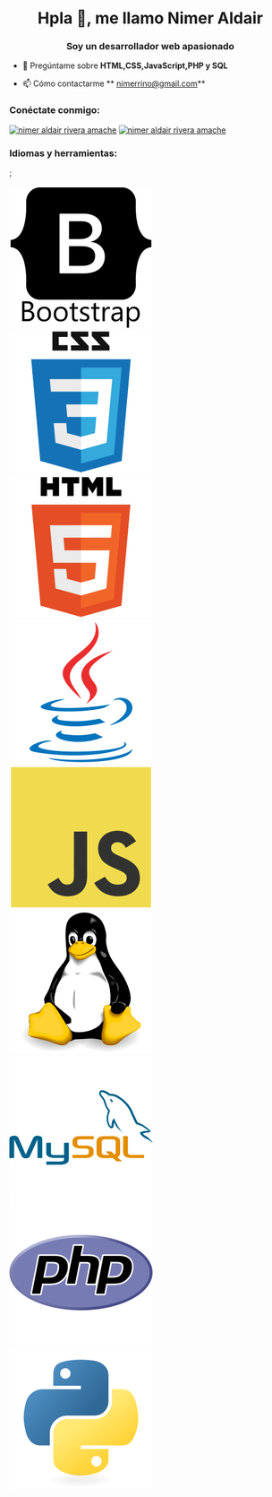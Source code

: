 <h1 align="center">Hpla 👋, me llamo Nimer Aldair</h1>
<h3 align="center">Soy un desarrollador web apasionado</h3>

- 💬 Pregúntame sobre **HTML,CSS,JavaScript,PHP y SQL**

- 📫 Cómo contactarme ** nimerrino@gmail.com**

<h3 align="left">Conéctate conmigo:</h3>
<p align= "izquierda">
<a href="https://linkedin.com/in/nimer aldair rivera amache" target="en blanco"><img align="centro" src="https://raw.githubusercontent.com/rahuldkjain/github-profile-readme-generator/master/src/images/icons/Social/linked-in-alt.svg" alt="nimer aldair rivera amache" altura = "30" ancho = "40" /></a>
<a href="https://fb.com/nimer aldair rivera amache" target="en blanco"><img align="centro" src="https://raw.githubusercontent.com/rahuldkjain/github-profile-readme-generator/master/src/images/icons/Social/facebook.svg" alt="nimer aldair rivera amache" altura = "30" ancho = "40" /></a>
</p>

<h3 align="left">Idiomas y herramientas:</h3> ;
<p align="izquierda"> <a href="https://getbootstrap.com" objetivo = "_blank" rel="noreferrer"> <img src="https://raw.githubusercontent.com/devicons/devicon/master/icons/bootstrap/bootstrap-plain-wordmark.svg" alt="arranque" ancho = "40" altura="40"/> </a> <a href="https://www.w3schools.com/css/" objetivo = "_blank" rel="noreferrer"> <img src="https://raw.githubusercontent.com/devicons/devicon/master/icons/css3/css3-original-wordmark.svg" alt="css3" ancho = "20" altura="20"/> </a> <a href="https://www.w3.org/html/" objetivo = "_blank" rel="noreferrer"> <img src="https://raw.githubusercontent.com/devicons/devicon/master/icons/html5/html5-original-wordmark.svg" alt="html5" ancho = "40" altura="40"/> </a> <a href="https://www.java.com" objetivo = "_blank" rel="noreferrer"> <img src="https://raw.githubusercontent.com/devicons/devicon/master/icons/java/java-original.svg" alt="java" ancho = "40" altura="40"/> </a> <a href="https://developer.mozilla.org/en-US/docs/Web/JavaScript" objetivo = "_blank" rel="noreferrer"> <img src="https://raw.githubusercontent.com/devicons/devicon/master/icons/javascript/javascript-original.svg" alt="javascript" ancho = "40" altura="40"/> </a> <a href="https://www.linux.org/" objetivo = "_blank" rel="noreferrer"> <img src="https://raw.githubusercontent.com/devicons/devicon/master/icons/linux/linux-original.svg" alt="linux" ancho = "40" altura="40"/> </a> <a href="https://www.mysql.com/" objetivo = "_blank" rel="noreferrer"> <img src="https://raw.githubusercontent.com/devicons/devicon/master/icons/mysql/mysql-original-wordmark.svg" alt="mysql" ancho = "40" altura="40"/> </a> <a href="https://www.php.net" objetivo = "_blank" rel="noreferrer"> <img src="https://raw.githubusercontent.com/devicons/devicon/master/icons/php/php-original.svg" alt="php" ancho = "40" altura="40"/> </a> <a href="https://www.python.org" objetivo = "_blank" rel="noreferrer"> <img src="https://raw.githubusercontent.com/devicons/devicon/master/icons/python/python-original.svg" alt="python" ancho = "40" altura="40"/> </a> </p>
